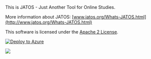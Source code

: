 This is JATOS - Just Another Tool for Online Studies.

More information about JATOS: [www.jatos.org/Whats-JATOS.html](http://www.jatos.org/Whats-JATOS.html)

This software is licensed under the [Apache 2 License](http://www.apache.org/licenses/LICENSE-2.0.html).

[![Deploy to Azure](https://azuredeploy.net/deploybutton.svg)](https://deploy.azure.com/?repository=https://github.com/JATOS/JATOS)

<a href="https://azuredeploy.net/" target="_blank">
    <img src="http://azuredeploy.net/deploybutton.png"/>
</a>

